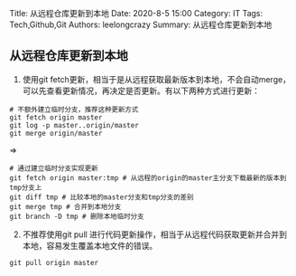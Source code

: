 Title: 从远程仓库更新到本地
Date: 2020-8-5 15:00
Category: IT
Tags: Tech,Github,Git
Authors: leelongcrazy
Summary: 从远程仓库更新到本地

从远程仓库更新到本地
---

1. 使用git fetch更新，相当于是从远程获取最新版本到本地，不会自动merge，可以先查看更新情况，再决定是否更新。有以下两种方式进行更新：
```shell
# 不额外建立临时分支，推荐这种更新方式
git fetch origin master
git log -p master..origin/master
git merge origin/master
```
=> 
```shell
# 通过建立临时分支实现更新
git fetch origin master:tmp # 从远程的origin的master主分支下载最新的版本到tmp分支上
git diff tmp # 比较本地的master分支和tmp分支的差别
git merge tmp # 合并到本地分支
git branch -D tmp # 删除本地临时分支
```
2. 不推荐使用git pull 进行代码更新操作，相当于从远程代码获取更新并合并到本地，容易发生覆盖本地文件的错误。
```shell
git pull origin master
```
